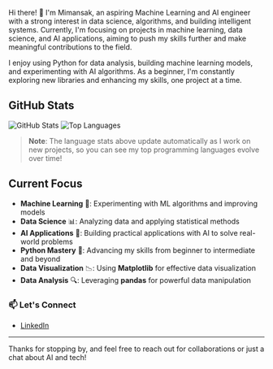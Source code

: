 Hi there! 👋 I'm Mimansak, an aspiring Machine Learning and AI engineer with a strong interest in data science, algorithms, and building intelligent systems. Currently, I'm focusing on projects in machine learning, data science, and AI applications, aiming to push my skills further and make meaningful contributions to the field.

I enjoy using Python for data analysis, building machine learning models, and experimenting with AI algorithms. As a beginner, I'm constantly exploring new libraries and enhancing my skills, one project at a time.

## GitHub Stats

![GitHub Stats](https://github-readme-stats.vercel.app/api?username=Arenoid&show_icons=true&theme=radical)
![Top Languages](https://github-readme-stats.vercel.app/api/top-langs/?username=Arenoid&layout=compact&theme=radical)

> **Note**: The language stats above update automatically as I work on new projects, so you can see my top programming languages evolve over time!

## Current Focus

- **Machine Learning** 🧠: Experimenting with ML algorithms and improving models
- **Data Science** 📊: Analyzing data and applying statistical methods
- **AI Applications** 🤖: Building practical applications with AI to solve real-world problems
- **Python Mastery** 🐍: Advancing my skills from beginner to intermediate and beyond
- **Data Visualization** 📉: Using **Matplotlib** for effective data visualization
- **Data Analysis** 🔍: Leveraging **pandas** for powerful data manipulation


### 📫 Let's Connect
- [LinkedIn](https://www.linkedin.com/in/mimansak-nepal-67a295249/)

---

Thanks for stopping by, and feel free to reach out for collaborations or just a chat about AI and tech!



